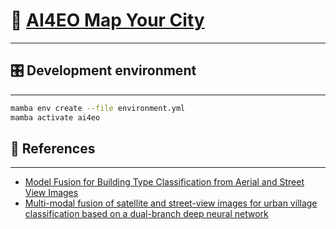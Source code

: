 # 📝 [AI4EO Map Your City](https://platform.ai4eo.eu/map-your-city/data)

---

## 🎛 Development environment

---

```bash
mamba env create --file environment.yml
mamba activate ai4eo
```

## :gem: References

---

- [Model Fusion for Building Type Classification from Aerial and Street View Images](https://www.mdpi.com/2072-4292/11/11/1259#)
- [Multi-modal fusion of satellite and street-view images for urban village classification based on a dual-branch deep neural network](https://www.sciencedirect.com/science/article/pii/S0303243422001209)
